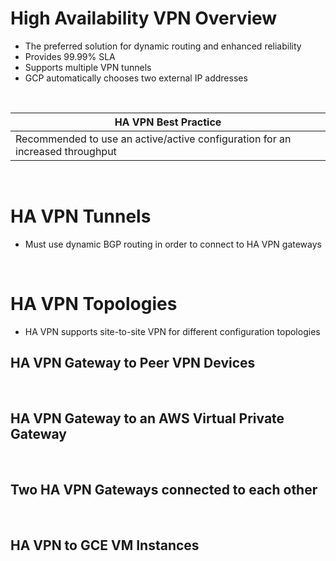# High Availability VPN Overview

* The preferred solution for dynamic routing and enhanced reliability
* Provides 99.99% SLA
* Supports multiple VPN tunnels
* GCP automatically chooses two external IP addresses

<br>

| HA VPN Best Practice |
| --- |
| Recommended to use an active/active configuration for an increased throughput |

<br>

# HA VPN Tunnels

* Must use dynamic BGP routing in order to connect to HA VPN gateways

<br>

# HA VPN Topologies

* HA VPN supports site-to-site VPN for different configuration topologies

## HA VPN Gateway to Peer VPN Devices

<br>

## HA VPN Gateway to an AWS Virtual Private Gateway

<br>

## Two HA VPN Gateways connected to each other

<br>

## HA VPN to GCE VM Instances